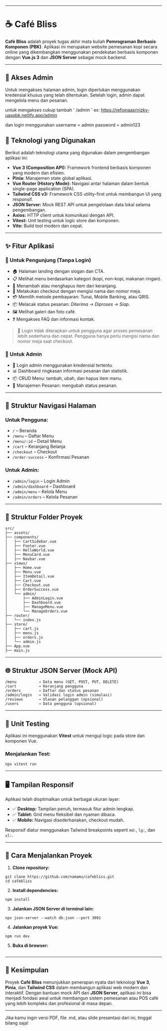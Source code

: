 
---

# ☕ Café Bliss

**Café Bliss** adalah proyek tugas akhir mata kuliah **Pemrograman Berbasis Komponen (PBK)**. Aplikasi ini merupakan website pemesanan kopi secara online yang dikembangkan menggunakan pendekatan berbasis komponen dengan **Vue.js 3** dan **JSON Server** sebagai mock backend.

---

## 🔐 Akses Admin

Untuk mengakses halaman admin, login diperlukan menggunakan kredensial khusus yang telah ditentukan. Setelah login, admin dapat mengelola menu dan pesanan.

untuk mengakses cukup tambah ' /admin ' 
ex: https://refionaasririzky-uaspbk.netlify.app/admin

dan login menggunakan
username = admin
password = admin123 

## 🧱 Teknologi yang Digunakan

Berikut adalah teknologi utama yang digunakan dalam pengembangan aplikasi ini:

* **Vue 3 (Composition API):** Framework frontend berbasis komponen yang modern dan efisien.
* **Pinia:** Manajemen state global aplikasi.
* **Vue Router (History Mode):** Navigasi antar halaman dalam bentuk single-page application (SPA).
* **Tailwind CSS v3:** Framework CSS utility-first untuk membangun UI yang responsif.
* **JSON Server:** Mock REST API untuk pengelolaan data lokal selama pengembangan.
* **Axios:** HTTP client untuk komunikasi dengan API.
* **Vitest:** Unit testing untuk logic store dan komponen.
* **Vite:** Build tool modern dan cepat.

---

## ✨ Fitur Aplikasi

### 👤 Untuk Pengunjung (Tanpa Login)

* 🏠 Halaman landing dengan slogan dan CTA.
* 📋 Melihat menu berdasarkan kategori (kopi, non-kopi, makanan ringan).
* 🛒 Menambah atau menghapus item dari keranjang.
* 🧾 Melakukan checkout dengan mengisi nama dan nomor meja.
* 💳 Memilih metode pembayaran: Tunai, Mobile Banking, atau QRIS.
* 📦 Melacak status pesanan: *Diterima → Diproses → Siap*.
* 🖼️ Melihat galeri dan foto café.
* ❓ Mengakses FAQ dan informasi kontak.

> 🔎 Login tidak diterapkan untuk pengguna agar proses pemesanan lebih sederhana dan cepat. Pengguna hanya perlu mengisi nama dan nomor meja saat checkout.

### 🔐 Untuk Admin

* 🔐 Login admin menggunakan kredensial tertentu.
* 📊 Dashboard ringkasan informasi pesanan dan statistik.
* 📦 CRUD Menu: tambah, ubah, dan hapus item menu.
* 🧾 Manajemen Pesanan: mengubah status pesanan.

---

## 🧭 Struktur Navigasi Halaman

### Untuk Pengguna:

* `/` – Beranda
* `/menu` – Daftar Menu
* `/menu/:id` – Detail Menu
* `/cart` – Keranjang Belanja
* `/checkout` – Checkout
* `/order-success` – Konfirmasi Pesanan

### Untuk Admin:

* `/admin/login` – Login Admin
* `/admin/dashboard` – Dashboard
* `/admin/menu` – Kelola Menu
* `/admin/orders` – Kelola Pesanan

---

## 📂 Struktur Folder Proyek

```
src/
├── assets/               
├── components/       
│   ├── CartSidebar.vue
│   ├── Footer.vue
│   ├── HelloWorld.vue
│   ├── MenuCard.vue
│   ├── Navbar.vue
├── views/ 
│   ├── Home.vue
│   ├── Menu.vue
│   ├── ItemDetail.vue
│   ├── Cart.vue
│   ├── Checkout.vue
│   ├── OrderSuccess.vue
│   └── admin/
│       ├── AdminLogin.vue
│       ├── Dashboard.vue
│       ├── ManageMenu.vue
│       └── ManageOrders.vue
├── router/      
│   └── index.js
├── store/       
│   ├── cart.js
│   ├── menu.js
│   ├── orders.js
│   └── admin.js
├── App.vue
├── main.js
```

---

## 🌐 Struktur JSON Server (Mock API)

```
/menu          → Data menu (GET, POST, PUT, DELETE)
/cart          → Keranjang pengguna
/orders        → Daftar dan status pesanan
/admin/login   → Validasi login admin (simulasi)
/reviews       → Ulasan pelanggan (opsional)
/users         → Data pengguna (opsional)
```

---

## 🧪 Unit Testing

Aplikasi ini menggunakan **Vitest** untuk menguji logic pada store dan komponen Vue.

### Menjalankan Test:

```
npx vitest run
```

---

## 🖥️ Tampilan Responsif

Aplikasi telah dioptimalkan untuk berbagai ukuran layar:

* ✅ **Desktop:** Tampilan penuh, termasuk fitur admin lengkap.
* ✅ **Tablet:** Grid menu fleksibel dan nyaman dibaca.
* ✅ **Mobile:** Navigasi disederhanakan, checkout mudah.

Responsif diatur menggunakan Tailwind breakpoints seperti `md:`, `lg:`, dan `xl:`.

---

## 🚀 Cara Menjalankan Proyek

1. **Clone repository:**

```
git clone https://github.com/namamu/cafebliss.git
cd cafebliss
```

2. **Install dependencies:**

```
npm install
```

3. **Jalankan JSON Server di terminal lain:**

```
npx json-server --watch db.json --port 3001
```

4. **Jalankan proyek Vue:**

```
npm run dev
```

5. **Buka di browser:**

```hasil dari npm run dev
```

---

## 📌 Kesimpulan

Proyek **Café Bliss** menunjukkan penerapan nyata dari teknologi **Vue 3**, **Pinia**, dan **Tailwind CSS** dalam membangun aplikasi web modern dan interaktif. Dengan bantuan mock API dari **JSON Server**, aplikasi ini bisa menjadi fondasi awal untuk membangun sistem pemesanan atau POS café yang lebih kompleks dan profesional di masa depan.

---

Jika kamu ingin versi PDF, file .md, atau slide presentasi dari ini, tinggal bilang saja!
